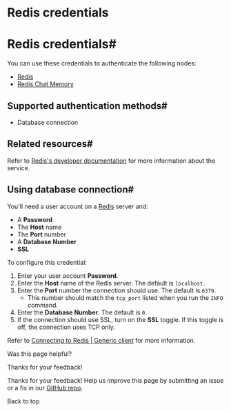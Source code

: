# Redis credentials

[ ](https://github.com/n8n-io/n8n-docs/edit/main/docs/integrations/builtin/credentials/redis.md "Edit this page")

# Redis credentials#

You can use these credentials to authenticate the following nodes:

  * [Redis](../../app-nodes/n8n-nodes-base.redis/)
  * [Redis Chat Memory](../../cluster-nodes/sub-nodes/n8n-nodes-langchain.memoryredischat/)



## Supported authentication methods#

  * Database connection



## Related resources#

Refer to [Redis's developer documentation](https://redis.readthedocs.io/en/stable/index.html) for more information about the service.

## Using database connection#

You'll need a user account on a [Redis](https://redis.io/) server and:

  * A **Password**
  * The **Host** name
  * The **Port** number
  * A **Database Number**
  * **SSL**



To configure this credential:

  1. Enter your user account **Password**.
  2. Enter the **Host** name of the Redis server. The default is `localhost`.
  3. Enter the **Port** number the connection should use. The default is `6379`.
     * This number should match the `tcp_port` listed when you run the `INFO` command.
  4. Enter the **Database Number**. The default is `0`.
  5. If the connection should use SSL, turn on the **SSL** toggle. If this toggle is off, the connection uses TCP only.



Refer to [Connecting to Redis | Generic client](https://redis.readthedocs.io/en/stable/connections.html) for more information.

Was this page helpful? 

Thanks for your feedback! 

Thanks for your feedback! Help us improve this page by submitting an issue or a fix in our [GitHub repo](https://github.com/n8n-io/n8n-docs). 

Back to top 
